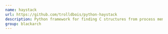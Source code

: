 ```yaml
---
name: haystack
url: https://github.com/trolldbois/python-haystack
description: Python framework for finding C structures from process memory - heap analysis - Memory structures forensics. URL : https://github.com/trolldbois/python-haystack Groups : blackarch blackarch-binary blackarch-forensic
group: blackarch
---
```


